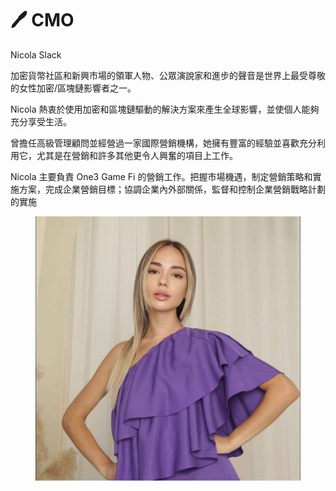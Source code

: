 # 🖊 CMO

Nicola Slack

加密貨幣社區和新興市場的領軍人物、公眾演說家和進步的聲音是世界上最受尊敬的女性加密/區塊鏈影響者之一。

Nicola 熱衷於使用加密和區塊鏈驅動的解決方案來產生全球影響，並使個人能夠充分享受生活。

曾擔任高級管理顧問並經營過一家國際營銷機構，她擁有豐富的經驗並喜歡充分利用它，尤其是在營銷和許多其他更令人興奮的項目上工作。

Nicola 主要負責 One3 Game Fi 的營銷工作。把握市場機遇，制定營銷策略和實施方案，完成企業營銷目標；協調企業內外部關係，監督和控制企業營銷戰略計劃的實施

<figure><img src=".gitbook/assets/photo_2022-10-17_21-05-07 (2).jpg" alt=""><figcaption></figcaption></figure>

